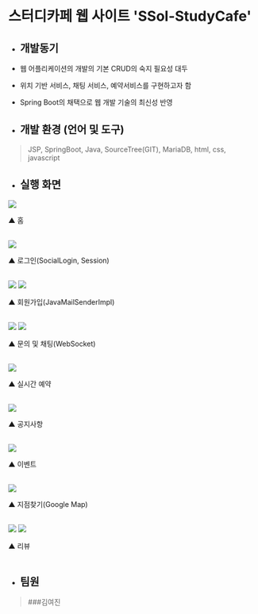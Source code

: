 # 스터디카페 웹 사이트 'SSol-StudyCafe'

* ## 개발동기
 * 웹 어플리케이션의 개발의 기본 CRUD의 숙지 필요성 대두
 * 위치 기반 서비스, 채팅 서비스, 예약서비스를 구현하고자 함
 * Spring Boot의 채택으로 웹 개발 기술의 최신성 반영
 
* ## 개발 환경 (언어 및 도구)
 > JSP, SpringBoot, Java, SourceTree(GIT), MariaDB, html, css, javascript

* ## 실행 화면 
<p float="left"><img src="https://user-images.githubusercontent.com/71267455/148746027-2acd2aa4-a029-47f6-aea9-f52525170b1b.PNG"></p>
 ▲ 홈<br><br>
 <p float="left"><img src="https://user-images.githubusercontent.com/71267455/148745870-c4b3d221-3151-4d64-926a-c2d14d36a2d9.PNG"></p>
 ▲ 로그인(SocialLogin, Session)<br><br> 
 <p float="left"><img src="https://user-images.githubusercontent.com/71267455/148745903-f6e9c72a-2c1c-444a-84c0-73a1bccd17d5.PNG">
<img src="https://user-images.githubusercontent.com/71267455/148745904-87c1200f-44da-4a96-8f64-88ce64f12c6d.PNG"></p>
 ▲ 회원가입(JavaMailSenderImpl)<br><br>
  <p float="left"><img src="https://user-images.githubusercontent.com/71267455/148745949-42565352-fee4-4a00-9c7c-0de07054126f.PNG">
 <img src="https://user-images.githubusercontent.com/71267455/148749283-17e7631d-5a3c-4234-bace-e58de87182c0.jpg"></p>
 ▲ 문의 및 채팅(WebSocket)<br><br>
  <p float="left"><img src="https://user-images.githubusercontent.com/71267455/148748820-014b75fa-5410-4c29-914e-6e0a66dd67d8.PNG"></p>
 ▲ 실시간 예약<br><br>
 <p float="left"><img src="https://user-images.githubusercontent.com/71267455/148746020-bb3afce8-346c-4845-bea0-24902a001f31.PNG"></p>
 ▲ 공지사항<br><br>
  <p float="left"><img src="https://user-images.githubusercontent.com/71267455/148746014-fb0fa13b-4a9f-41a7-8c93-9e24c22f2b7e.PNG"></p>
 ▲ 이벤트<br><br>
 <p float="left"><img src="https://user-images.githubusercontent.com/71267455/148746017-e5663989-936d-4c0a-aacf-206e36ba4e82.PNG"></p>
 ▲ 지점찾기(Google Map)<br><br>
 <p float="left"><img src="https://user-images.githubusercontent.com/71267455/148746007-d439e92d-2ee5-43ec-b055-03c9e02761fe.PNG">
<img src="https://user-images.githubusercontent.com/71267455/148746011-dc004bd4-15ce-4318-b00d-a6fb56348df2.PNG"></p>
 ▲ 리뷰<br><br>
 
 * ## 팀원 
 > ###김여진

 
